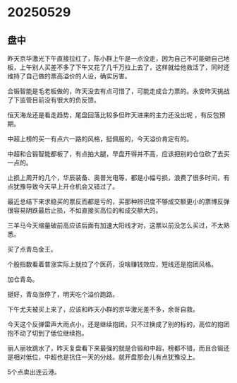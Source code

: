 # 20250529

## 盘中

昨天京华激光下午直接拉红了，陈小群上午是一点没走，因为自己不可能砸自己地板，上午别人买差不多了下午又花了几千万拉上去了，这样就给他救活了，同时还维持了自己做的票高溢价的人设，确实厉害。

合锻智能是毛老板做的，昨天没去有点可惜了，可能走成合力票的。永安昨天挑战了下监管目前没有很大的负反馈。

恒天海龙还是看走趋势，尾盘回落比较多但昨天进来的主力还没出呢 ，有反包预期。

中超上榜的买一有点六一路的风格，挺佩服的，今天溢价肯定有的。

中超和合锻智能都板了，有点拍大腿，早盘开得并不高，应该把别的仓位砍了去买一点的。

止损上周开的几个，华辰装备、奥普光电等，都是小幅亏损，浪费了很多时间，有点犹豫导致今天早上开仓机会又错过了。

最近总结下来求稳买的票反而都是亏的，买那种辨识度不够成交额更小的票博反弹很容易阴跌最后止损，不如直接买高位的和成交额大的。

三羊马今天缩量破前高应该后面有加速大阳线才对，这票以前没怎么买过，不太熟悉。

买了点青岛金王。

个股指数看着普涨实际上就拉了个医药，没啥赚钱效应，短线还是抱团风格。

加仓青岛。

挺好，青岛涨停了，明天吃个溢价跑路。

下午尤夫被买上来了，应该和昨天小群的京华激光差不多，余哥自救。

今天这个反弹雷声大雨点小，还是继续抱团，只不过换成了别的标的，高位的抱团抱不动了切到了低位继续抱。

丽人丽妆跳水了，昨天复盘看下来最强的就是合锻和中超，榜都不错，而且合锻还是相对低位，中超也是抗住一天的分歧。就开盘那会儿有点犹豫没上。

5个点卖出连云港。
